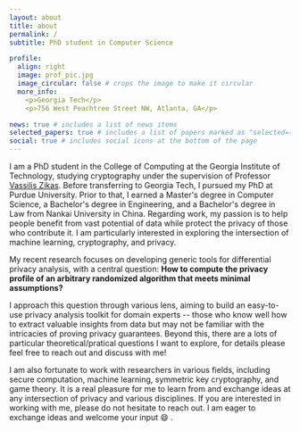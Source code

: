 ```yaml
---
layout: about
title: about
permalink: /
subtitle: PhD student in Computer Science

profile:
  align: right
  image: prof_pic.jpg
  image_circular: false # crops the image to make it circular
  more_info: 
    <p>Georgia Tech</p>
    <p>756 West Peachtree Street NW, Atlanta, GA</p>

news: true # includes a list of news items
selected_papers: true # includes a list of papers marked as "selected={true}"
social: true # includes social icons at the bottom of the page
---
```


I am a PhD student in the College of Computing at the Georgia Institute of Technology, studying cryptography under the supervision of Professor [Vassilis Zikas](https://www.cc.gatech.edu/people/vassilis-zikas). Before transferring to Georgia Tech, I pursued my PhD at Purdue University. Prior to that, I earned a Master's degree in Computer Science, a Bachelor's degree in Engineering, and a Bachelor's degree in Law from Nankai University in China. Regarding work, my passion is to help people benefit from vast potential of data while protect the privacy of those who contribute it. I am particularly interested in exploring the intersection of machine learning, cryptography, and privacy.

My recent research focuses on developing generic tools for differential privacy analysis, with a central question: <strong>How to compute the privacy profile of an arbitrary randomized algorithm that meets minimal assumptions?</strong> 


I approach this question through various lens, aiming to build an easy-to-use privacy analysis toolkit for domain experts -- those who know well how to extract valuable insights from data but may not be familiar with the intricacies of proving privacy guarantees. Beyond this, there are a lots of particular theoretical/pratical questions I want to explore, for details please feel free to reach out and discuss with me! 


I am also fortunate to work with researchers in various fields, including secure computation, machine learning, symmetric key cryptography, and game theory. It is a real pleasure for me to learn from and exchange ideas at any intersection of privacy and various disciplines. If you are interested in working with me, please do not hesitate to reach out. I am eager to exchange ideas and welcome your input :smile: .

<!-- Put your address / P.O. box / other info right below your picture. You can also disable any of these elements by editing `profile` property of the YAML header of your `_pages/about.md`. Edit `_bibliography/papers.bib` and Jekyll will render your [publications page](/al-folio/publications/) automatically.

Link to your social media connections, too. This theme is set up to use [Font Awesome icons](https://fontawesome.com/) and [Academicons](https://jpswalsh.github.io/academicons/), like the ones below. Add your Facebook, Twitter, LinkedIn, Google Scholar, or just disable all of them. -->
